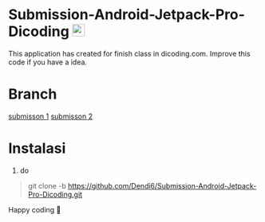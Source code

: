 # Submission-Android-Jetpack-Pro-Dicoding <img src="https://media.giphy.com/media/hvRJCLFzcasrR4ia7z/giphy.gif" width="25px">
This application has created for finish class in dicoding.com. Improve this code if you have a idea.

# Branch
[submisson 1](https://github.com/Dendi6/Submission-Android-Jetpack-Pro-Dicoding/tree/submission1)
[submisson 2](https://github.com/Dendi6/Submission-Android-Jetpack-Pro-Dicoding/tree/submission2)

# Instalasi
1. do 
> git clone -b <branch name> https://github.com/Dendi6/Submission-Android-Jetpack-Pro-Dicoding.git

Happy coding 🙂
